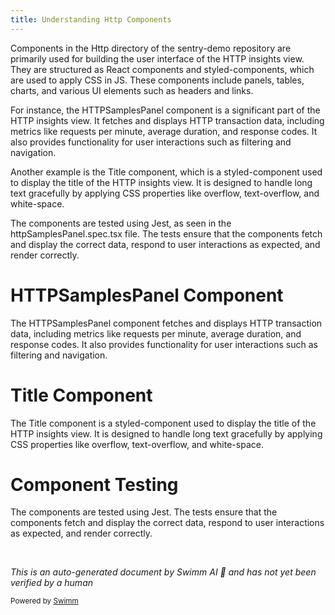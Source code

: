```yaml
---
title: Understanding Http Components
---
```

Components in the Http directory of the sentry-demo repository are primarily used for building the user interface of the HTTP insights view. They are structured as React components and styled-components, which are used to apply CSS in JS. These components include panels, tables, charts, and various UI elements such as headers and links.

For instance, the HTTPSamplesPanel component is a significant part of the HTTP insights view. It fetches and displays HTTP transaction data, including metrics like requests per minute, average duration, and response codes. It also provides functionality for user interactions such as filtering and navigation.

Another example is the Title component, which is a styled-component used to display the title of the HTTP insights view. It is designed to handle long text gracefully by applying CSS properties like overflow, text-overflow, and white-space.

The components are tested using Jest, as seen in the httpSamplesPanel.spec.tsx file. The tests ensure that the components fetch and display the correct data, respond to user interactions as expected, and render correctly.

# HTTPSamplesPanel Component

The HTTPSamplesPanel component fetches and displays HTTP transaction data, including metrics like requests per minute, average duration, and response codes. It also provides functionality for user interactions such as filtering and navigation.

# Title Component

The Title component is a styled-component used to display the title of the HTTP insights view. It is designed to handle long text gracefully by applying CSS properties like overflow, text-overflow, and white-space.

# Component Testing

The components are tested using Jest. The tests ensure that the components fetch and display the correct data, respond to user interactions as expected, and render correctly.

&nbsp;

*This is an auto-generated document by Swimm AI 🌊 and has not yet been verified by a human*

<SwmMeta version="3.0.0" repo-id="Z2l0aHViJTNBJTNBc2VudHJ5LWRlbW8lM0ElM0FTd2ltbS1EZW1v" repo-name="sentry-demo" doc-type="overview"><sup>Powered by [Swimm](/)</sup></SwmMeta>
